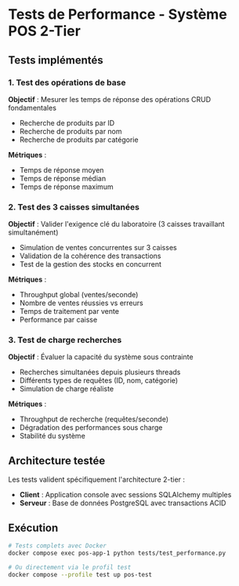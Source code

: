 # Tests de Performance - Système POS 2-Tier

## Tests implémentés

### 1. Test des opérations de base

**Objectif** : Mesurer les temps de réponse des opérations CRUD fondamentales
- Recherche de produits par ID
- Recherche de produits par nom
- Recherche de produits par catégorie

**Métriques** :
- Temps de réponse moyen
- Temps de réponse médian  
- Temps de réponse maximum

### 2. Test des 3 caisses simultanées

**Objectif** : Valider l'exigence clé du laboratoire (3 caisses travaillant simultanément)
- Simulation de ventes concurrentes sur 3 caisses
- Validation de la cohérence des transactions
- Test de la gestion des stocks en concurrent

**Métriques** :
- Throughput global (ventes/seconde)
- Nombre de ventes réussies vs erreurs
- Temps de traitement par vente
- Performance par caisse

### 3. Test de charge recherches

**Objectif** : Évaluer la capacité du système sous contrainte
- Recherches simultanées depuis plusieurs threads
- Différents types de requêtes (ID, nom, catégorie)
- Simulation de charge réaliste

**Métriques** :
- Throughput de recherche (requêtes/seconde)
- Dégradation des performances sous charge
- Stabilité du système

## Architecture testée

Les tests valident spécifiquement l'architecture 2-tier :
- **Client** : Application console avec sessions SQLAlchemy multiples
- **Serveur** : Base de données PostgreSQL avec transactions ACID

## Exécution

```bash
# Tests complets avec Docker
docker compose exec pos-app-1 python tests/test_performance.py

# Ou directement via le profil test
docker compose --profile test up pos-test
```